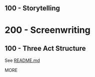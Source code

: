 ## 100 - Storytelling
# 200 - Screenwriting

## 100 - Three Act Structure

See [README.md](./100/README.md)

MORE